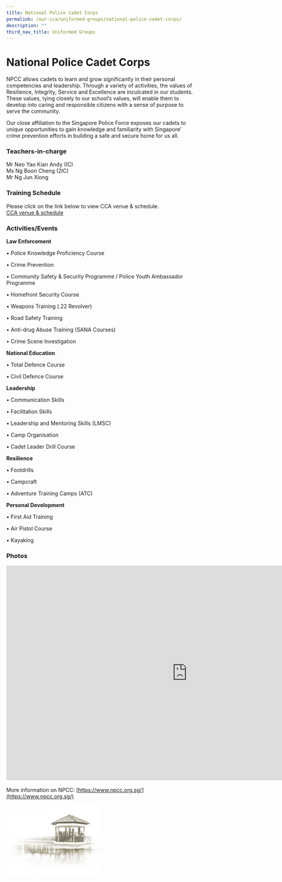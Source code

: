 ```yaml
---
title: National Police Cadet Corps
permalink: /our-cca/uniformed-groups/national-police-cadet-corps/
description: ""
third_nav_title: Uniformed Groups
---
```

# **National Police Cadet Corps**

NPCC allows cadets to learn and grow significantly in their personal competencies and leadership. Through a variety of activities, the values of Resilience, Integrity, Service and Excellence are inculcated in our students. These values, tying closely to our school’s values, will enable them to develop into caring and responsible citizens with a sense of purpose to serve the community.  

Our close affiliation to the Singapore Police Force exposes our cadets to unique opportunities to gain knowledge and familiarity with Singapore’ crime prevention efforts in building a safe and secure home for us all.

### Teachers-in-charge

Mr Neo Yao Kian Andy (IC)   
Ms Ng Boon Cheng (2IC)   
Mr Ng Jun Xiong

### Training Schedule
Please click on the link below to view CCA venue &amp; schedule.&nbsp;  
[CCA venue &amp; schedule](/our-cca/cca/cca-venue-schedule/)

### Activities/Events

**Law Enforcement**

• Police Knowledge Proficiency Course

• Crime Prevention

• Community Safety &amp; Security Programme / Police Youth Ambassador Programme

• Homefront Security Course

• Weapons Training (.22 Revolver)

• Road Safety Training

• Anti-drug Abuse Training (SANA Courses)

• Crime Scene Investigation

  

**National Education**

• Total Defence Course

• Civil Defence Course

  

**Leadership**

• Communication Skills

• Facilitation Skills

• Leadership and Mentoring Skills (LMSC)

• Camp Organisation

• Cadet Leader Drill Course

  

**Resilience**

• Footdrills

• Campcraft

• Adventure Training Camps (ATC)

  

**Personal Development**

• First Aid Training

• Air Pistol Course

• Kayaking

### Photos

<iframe allowfullscreen="true" height="569" width="960" frameborder="0" src="https://docs.google.com/presentation/d/e/2PACX-1vQadx_3l2x93OvVwwW9Dhw-QEr0vQVNLy4sQHzTuQn-Ptluypzig9-3edN4brE49w-9Z71m4RqWhYOI/embed?start=true&amp;loop=true&amp;delayms=5000"></iframe>


More information on NPCC: [https://www.npcc.org.sg/](https://www.npcc.org.sg/)

<img style="width:50%" src="/images/pavilion.png">